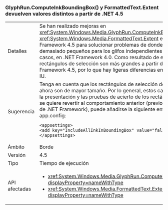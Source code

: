 ### <a name="glyphruncomputeinkboundingbox-and-formattedtextextent-return-different-values-beginning-in-net-45"></a>GlyphRun.ComputeInkBoundingBox() y FormattedText.Extent devuelven valores distintos a partir de .NET 4.5

|   |   |
|---|---|
|Detalles|Se han realizado mejoras en <xref:System.Windows.Media.GlyphRun.ComputeInkBoundingBox> y <xref:System.Windows.Media.FormattedText.Extent> en .NET Framework 4.5 para solucionar problemas de donde las cajas eran demasiado pequeños para los glifos independientes en algunos casos, en .NET Framework 4.0. Como resultado de ello, algunos rectángulos de selección son más grandes a partir de .NET Framework 4.5, por lo que hay ligeras diferencias en el diseño de la IU.|
|Sugerencia|Tenga en cuenta que los rectángulos de selección de algunos glifos ahora son de mayor tamaño. Por lo general, estos cambios mejorarán la presentación y las pruebas de acierto de los rectángulos, pero si se quiere revertir al comportamiento anterior (previo a la versión 4.5 de .NET Framework), puede añadirse la siguiente entrada al archivo app.config:<pre><code class="language-xml">&lt;appsettings&gt;&#13;&#10;&lt;add key=&quot;IncludeAllInkInBoundingBox&quot; value=&quot;false&quot;&gt;&#13;&#10;&lt;/appsettings&gt;&#13;&#10;</code></pre>|
|Ámbito|Borde|
|Versión|4.5|
|Tipo|Tiempo de ejecución|
|API afectadas|<ul><li><xref:System.Windows.Media.GlyphRun.ComputeInkBoundingBox?displayProperty=nameWithType></li><li><xref:System.Windows.Media.FormattedText.Extent?displayProperty=nameWithType></li></ul>|

